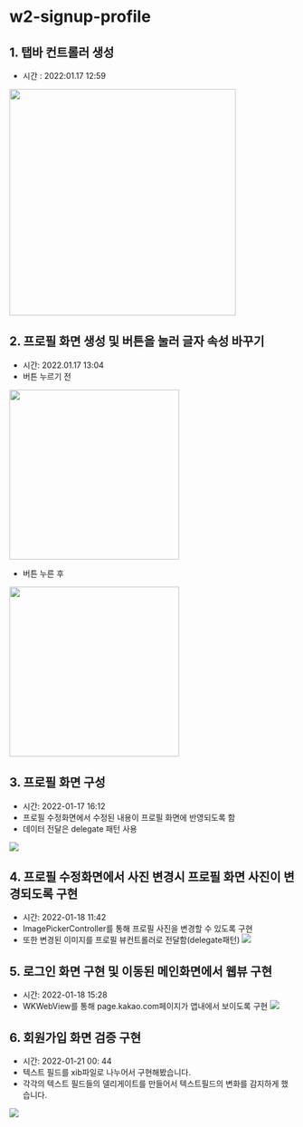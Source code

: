 # w2-signup-profile

## 1. 탭바 컨트롤러 생성

- 시간 : 2022:01.17 12:59
<img src="https://images.velog.io/images/taelee/post/330b6351-1bca-42c0-813f-cf701e570ece/image.png" width = 400>


## 2. 프로필 화면 생성 및 버튼을 눌러 글자 속성 바꾸기

- 시간: 2022.01.17 13:04
- 버튼 누르기 전

<img src="https://images.velog.io/images/taelee/post/4d25bec4-85c0-4277-a342-a43de0a85e81/Simulator%20Screen%20Shot%20-%20iPhone%2013%20-%202022-01-17%20at%2013.57.49.png" width = 300>

- 버튼 누른 후

<img src="https://images.velog.io/images/taelee/post/d32ad4a3-7abf-474d-800d-3542a44f2298/Simulator%20Screen%20Shot%20-%20iPhone%2013%20-%202022-01-17%20at%2013.59.17.png" width = 300>


## 3. 프로필 화면 구성

- 시간: 2022-01-17 16:12
- 프로필 수정화면에서 수정된 내용이 프로필 화면에 반영되도록 함
- 데이터 전달은 delegate 패턴 사용

![](https://images.velog.io/images/taelee/post/b247f943-a9ba-409f-862d-d22b5bbe0320/Jan-17-2022%2016-12-01.gif)

## 4. 프로필 수정화면에서 사진 변경시 프로필 화면 사진이 변경되도록 구현
- 시간: 2022-01-18 11:42
- ImagePickerController를 통해 프로필 사진을 변경할 수 있도록 구현
- 또한 변경된 이미지를 프로필 뷰컨트롤러로 전달함(delegate패턴)
![](https://images.velog.io/images/taelee/post/2fd75e82-4f6a-4a65-b750-160091e15a5d/Jan-18-2022%2013-37-38.gif)

## 5. 로그인 화면 구현 및 이동된 메인화면에서 웹뷰 구현
- 시간: 2022-01-18 15:28
- WKWebView를 통해 page.kakao.com페이지가 앱내에서 보이도록 구현
![](https://images.velog.io/images/taelee/post/4587f912-d951-40b8-8bb4-ff9bb832dbc6/Jan-18-2022%2015-27-34.gif)

## 6. 회원가입 화면 검증 구현
- 시간: 2022-01-21 00: 44
- 텍스트 필드를 xib파일로 나누어서 구현해봤습니다.
- 각각의 텍스트 필드들의 델리게이트를 만들어서 텍스트필드의 변화를 감지하게 했습니다.

![](https://images.velog.io/images/taelee/post/2a0120d7-2317-4526-b634-ab02773d554d/Simulator%20Screen%20Recording%20-%20iPhone%2013%20Pro%20-%202022-01-21%20at%2000.40.26.gif)
